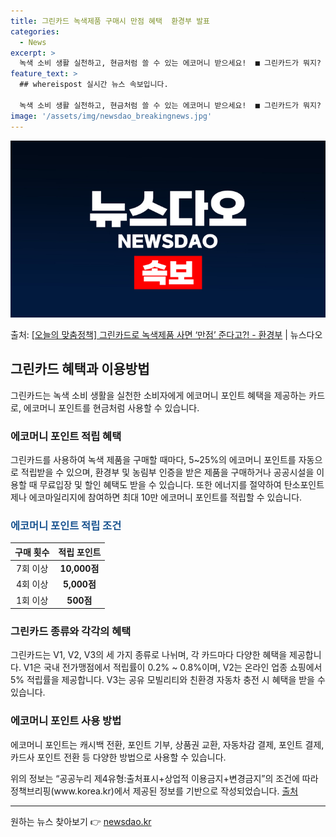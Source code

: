 ```yaml
---
title: 그린카드 녹색제품 구매시 만점 혜택  환경부 발표
categories:
  - News
excerpt: >
  녹색 소비 생활 실천하고, 현금처럼 쓸 수 있는 에코머니 받으세요!  ■ 그린카드가 뭐지?  지구도 살리고!…
feature_text: >
  ## whereispost 실시간 뉴스 속보입니다.

  녹색 소비 생활 실천하고, 현금처럼 쓸 수 있는 에코머니 받으세요!  ■ 그린카드가 뭐지?  지구도 살리고!…
image: '/assets/img/newsdao_breakingnews.jpg'
---
```


![뉴스다오 속보](/assets/img/newsdao_breakingnews.jpg)

<p>출처: <a href="https://newsdao.kr/3578" rel="dofollow">[오늘의 맞춤정책] 그린카드로 녹색제품 사면 ‘만점’ 준다고?! - 환경부</a> | 뉴스다오</p>

<h2 data-ke-size="size26">그린카드 혜택과 이용방법</h2>
<p data-ke-size="size16">그린카드는 녹색 소비 생활을 실천한 소비자에게 에코머니 포인트 혜택을 제공하는 카드로, 에코머니 포인트를 현금처럼 사용할 수 있습니다.</p>

<h3>에코머니 포인트 적립 혜택</h3>
<p data-ke-size="size16">그린카드를 사용하여 녹색 제품을 구매할 때마다, 5~25%의 에코머니 포인트를 자동으로 적립받을 수 있으며, 환경부 및 농림부 인증을 받은 제품을 구매하거나 공공시설을 이용할 때 무료입장 및 할인 혜택도 받을 수 있습니다. 또한 에너지를 절약하여 탄소포인트제나 에코마일리지에 참여하면 최대 10만 에코머니 포인트를 적립할 수 있습니다.</p>

<h3><span style="color: #1a5490;">에코머니 포인트 적립 조건</span></h3>
<table>
<thead>
<tr>
<th scope="col" style="text-align: center;">구매 횟수</th>
<th scope="col" style="text-align: center;">적립 포인트</th>
</tr>
</thead>
<tbody>
<tr>
<td style="text-align: center;">7회 이상</td>
<td style="text-align: center;"><b>10,000점</b></td>
</tr>
<tr>
<td style="text-align: center;">4회 이상</td>
<td style="text-align: center;"><b>5,000점</b></td>
</tr>
<tr>
<td style="text-align: center;">1회 이상</td>
<td style="text-align: center;"><b>500점</b></td>
</tr>
</tbody>
</table>

<h3>그린카드 종류와 각각의 혜택</h3>
<p data-ke-size="size16">그린카드는 V1, V2, V3의 세 가지 종류로 나뉘며, 각 카드마다 다양한 혜택을 제공합니다. V1은 국내 전가맹점에서 적립률이 0.2% ~ 0.8%이며, V2는 온라인 업종 쇼핑에서 5% 적립률을 제공합니다. V3는 공유 모빌리티와 친환경 자동차 충전 시 혜택을 받을 수 있습니다.</p>

<h3>에코머니 포인트 사용 방법</h3>
<p data-ke-size="size16">에코머니 포인트는 캐시백 전환, 포인트 기부, 상품권 교환, 자동차감 결제, 포인트 결제, 카드사 포인트 전환 등 다양한 방법으로 사용할 수 있습니다.</p>

<p data-ke-size="size16">위의 정보는 “공공누리 제4유형:출처표시+상업적 이용금지+변경금지”의 조건에 따라 정책브리핑(www.korea.kr)에서 제공된 정보를 기반으로 작성되었습니다. <a href="https://newsdao.kr/3578">출처</a></p>
<hr> 

원하는 뉴스 찾아보기 👉 <a href="https://newsdao.kr" rel="dofollow">newsdao.kr</a>


